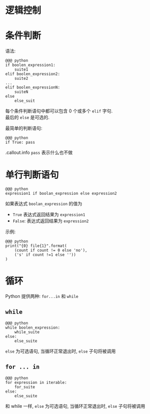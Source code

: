 <!SLIDE center subsection>
# 逻辑控制

<!SLIDE transition=turnUp>
# 条件判断

语法:

    @@@ python
    if boolen_expression1:
        suite1
    elif boolen_expression2:
        suite2
    ...
    elif boolen_expressionN:
        suiteN
    else
        else_suit

每个条件判断语句中都可以包含 0 个或多个 `elif` 字句.  
最后的 `else` 是可选的.

最简单的判断语句:

    @@@ python
    if True: pass

.callout.info `pass` 表示什么也不做

<!SLIDE transition=turnUp>
# 单行判断语句

    @@@ python
    expression1 if boolan_expression else expression2

如果表达式 `boolan_expression` 的值为

  - `True` 表达式返回结果为 `expression1`
  - `False`: 表达式返回结果为 `expression2`

示例:

    @@@ python
    print("{0} file{1}".format(
        (count if count != 0 else 'no'),
        ('s' if count !=1 else ''))
    )

<!SLIDE transition=turnUp>
# 循环

Python 提供两种: `for...in` 和 `while`

## `while`

    @@@ python
    while boolen_expression:
        while_suite
    else:
        else_suite

`else` 为可选语句, 当循环正常退出时, `else` 子句将被调用

## `for ... in`

    @@@ python
    for expression in iterable:
        for_suite
    else:
        else_suite

和 while 一样, `else` 为可选语句, 当循环正常退出时, `else` 子句将被调用